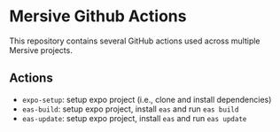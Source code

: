 # Mersive Github Actions

This repository contains several GitHub actions used across multiple Mersive projects.

## Actions

  - `expo-setup`: setup expo project (i.e., clone and install dependencies)
  - `eas-build`: setup expo project, install `eas` and run `eas build`
  - `eas-update`: setup expo project, install `eas` and run `eas update`


